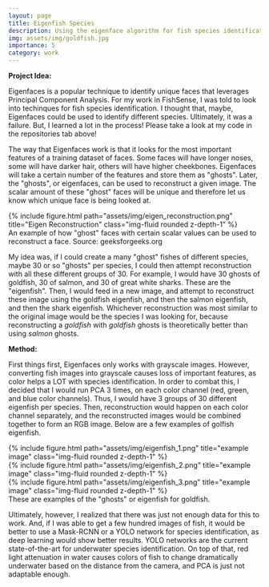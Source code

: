 ```yaml
---
layout: page
title: Eigenfish Species
description: Using the eigenface algorithm for fish species identification
img: assets/img/goldfish.jpg
importance: 5
category: work
---
```


**Project Idea:**

Eigenfaces is a popular technique to identify unique faces that leverages Principal Component Analysis. For my work in FishSense, I was told to look into techinques for fish species identification. I thought that, maybe, Eigenfaces could be used to identify different species. Ultimately, it was a failure. But, I learned a lot in the process! Please take a look at my code in the repositories tab above!

The way that Eigenfaces work is that it looks for the most important features of a training dataset of faces. Some faces will have longer noses, some will have darker hair, others will have higher cheekbones. Eigenfaces will take a certain number of the features and store them as "ghosts". Later, the "ghosts", or eigenfaces, can be used to reconstruct a given image. The scalar amount of these "ghost" faces will be unique and therefore let us know which unique face is being looked at. 

<div class="row">
    <div class="col-sm text-center">
        {% include figure.html path="assets/img/eigen_reconstruction.png" title="Eigen Reconstruction" class="img-fluid rounded z-depth-1" %}
    </div>
</div>
<div class="caption">
    An example of how "ghost" faces with certain scalar values can be used to reconstruct a face. Source: geeksforgeeks.org 
</div>

My idea was, if I could create a many "ghost" fishes of different species, maybe 30 or so "ghosts" per species, I could then attempt reconstruction with all these different groups of 30. For example, I would have 30 ghosts of goldfish, 30 of salmon, and 30 of great white sharks. These are the "eigenfish". Then, I would feed in a new image, and attempt to reconstruct these image using the goldfish eigenfish, and then the salmon eigenfish, and then the shark eigenfish. Whichever reconstruction was most similar to the original image would be the species I was looking for, because reconstructing a *goldfish* with *goldfish* ghosts is theoretically better than using *salmon* ghosts.

**Method:**

First things first, Eigenfaces only works with grayscale images. However, converting fish images into grayscale causes loss of important features, as color helps a LOT with species identification. In order to combat this, I decided that I would run PCA 3 times, on each color channel (red, green, and blue color channels). Thus, I would have 3 groups of 30 different eigenfish per species. Then, reconstruction would happen on each color channel separately, and the reconstructed images would be combined together to form an RGB image. Below are a few examples of golfish eigenfish.

<div class="row">
    <div class="col-sm mt-3 mt-md-0">
        {% include figure.html path="assets/img/eigenfish_1.png" title="example image" class="img-fluid rounded z-depth-1" %}
    </div>
    <div class="col-sm mt-3 mt-md-0">
        {% include figure.html path="assets/img/eigenfish_2.png" title="example image" class="img-fluid rounded z-depth-1" %}
    </div>
    <div class="col-sm mt-3 mt-md-0">
        {% include figure.html path="assets/img/eigenfish_3.png" title="example image" class="img-fluid rounded z-depth-1" %}
    </div>
</div>
<div class="caption">
    These are examples of the "ghosts" or eigenfish for goldfish.
</div>

Ultimately, however, I realized that there was just not enough data for this to work. And, if I was able to get a few hundred images of fish, it would be better to use a Mask-RCNN or a YOLO network for species identification, as deep learning would show better results. YOLO networks are the current state-of-the-art for underwater species identification. On top of that, red light attenuation in water causes colors of fish to change dramatically underwater based on the distance from the camera, and PCA is just not adaptable enough.